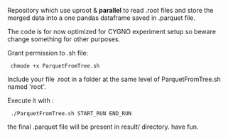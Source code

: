 Repository which use uproot & **parallel** to read .root files and store the merged data into a one pandas dataframe saved in .parquet file.

The code is for now optimized for CYGNO experiment setup so beware change something for other purposes.

Grant permission to .sh file:
``` 
 chmode +x ParquetFromTree.sh 
 ```

Include your file .root in a folder at the same level of ParquetFromTree.sh named 'root'.
 
Execute it with :
``` 
 ./ParquetFromTree.sh START_RUN END_RUN  
 ```

the final .parquet file will be present in result/ directory.
have fun.
